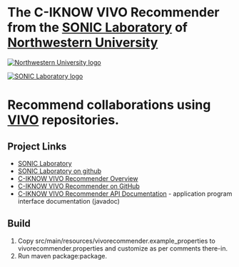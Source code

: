 # The C-IKNOW VIVO Recommender from the [SONIC Laboratory][2] of [Northwestern University][1]

[![Northwestern University logo][5]][1]
   
[![SONIC Laboratory logo][4]][2]

# Recommend collaborations using [VIVO][6] repositories.

## Project Links

* [SONIC Laboratory][2]
* [SONIC Laboratory on github][9]
* [C-IKNOW VIVO Recommender Overview][8]
* [C-IKNOW VIVO Recommender on GitHub][3]
* [C-IKNOW VIVO Recommender API Documentation][7] - application program interface documentation (javadoc)

## Build

1. Copy src/main/resources/vivorecommender.example_properties to vivorecommender.properties and customize as per comments there-in.
2. Run maven package:package.

[1]: http:/www.northwestern.edu
[2]: http://sonic.northwestern.edu
[3]: http://soniclab.github.com/VIVO-Recommender/
[4]: http://sonic.northwestern.edu/wp-content/uploads/2011/06/RGB-SONICv3.png
[5]: http://www.northwestern.edu/univ-relations/identity-system/logos/NU_Logo_purple.jpg
[6]: http://vivoweb.org/
[7]: http://soniclab.github.com/apidocs/VIVORecommender/index.html
[8]: http://sonic.northwestern.edu/software/c-iknow-vivo-recommender/
[9]: http://soniclab.github.com/VIVO-Recommender/


